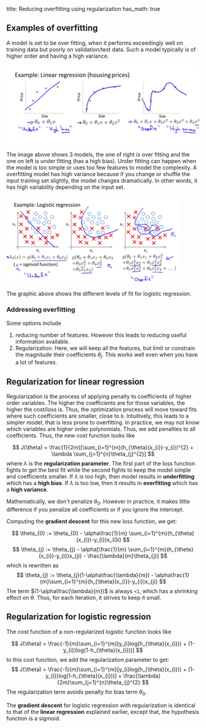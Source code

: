 title: Reducing overfitting using regularization
has_math: true

## Examples of overfitting
A model is set to be over fitting, when it performs exceedingly well on training data but poorly on validation/test data. Such a model typically is of higher order and having a high variance.

<img src="/images/coursera-linear-overfit.png" width=550>

The image above shows 3 models, the one of right is over fitting and the one on left is under fitting (has a high bias). Under fitting can happen when the model is too simple or uses too few features to model the complexity. A overfitting model has high variance because if you change or shuffle the input training set slightly, the model changes dramatically. In other words, it has high variability depending on the input set.

<img src="/images/coursera-logistic-overfit.png" width=450>

The graphic above shows the different levels of fit for logistic regression.

### Addressing overfitting
Some options include

1. reducing number of features. However this leads to reducing useful information available.
2. Regularization. Here, we will keep all the features, but limit or constrain the magnitude their coefficients $\theta_{j}$. This works well even when you have a lot of features.

## Regularization for linear regression
Regularization is the process of applying penalty to coefficients of higher order variables. The higher the coefficients are for those variables, the higher the cost/loss is. Thus, the optimization process will move toward fits where such coefficients are smaller, close to `0`. Intuitively, this leads to a simpler model, that is less prone to overfitting. In practice, we may not know which variables are higher order polynomials. Thus, we add penalties to all coefficients. Thus, the new cost function looks like

$$
J(\theta) = \frac{1}{2m}[\sum_{i=1}^{m}(h_{\theta}(x_{i})-y_{i})^{2} + \lambda \sum_{j=1}^{n}\theta_{j}^{2}]
$$
where $\lambda$ is the **regularization parameter**. The first part of the loss function fights to get the best fit while the second fights to keep the model simple and coefficients smaller. If $\lambda$ is too high, then model results in **underfitting** which has a **high bias**. If $\lambda$ is too low, then it results in **overfitting** which has a **high variance**.

Mathematically, we don't penalize $\theta_{0}$. However in practice, it makes little difference if you penalize all coefficients or if you ignore the intercept.

Computing the **gradient descent** for this new loss function, we get:

$$
\theta_{0} := \theta_{0} - \alpha\frac{1}{m} \sum_{i=1}^{m}(h_{\theta}(x_{i})-y_{i})x_{0i}
$$
$$
\theta_{j} := \theta_{j} - \alpha[\frac{1}{m} \sum_{i=1}^{m}(h_{\theta}(x_{i})-y_{i})x_{ji} - \frac{\lambda}{m}\theta_{j}]
$$
which is rewritten as
$$
\theta_{j} := \theta_{j}(1-\alpha\frac{\lambda}{m}) - \alpha\frac{1}{m}\sum_{i=1}^{m}(h_{\theta}(x_{i})-y_{i})x_{ji}
$$
The term $(1-\alpha\frac{\lambda}{m})$ is always `<1`, which has a shrinking effect on $\theta$. Thus, for each iteration, it strives to keep it small.

## Regularization for logistic regression
The cost function of a non-regularized logistic function looks like

$$
J(\theta) = \frac{-1}{m}\sum_{i=1}^{m}[y_{i}log(h_{\theta}(x_{i})) + (1-y_{i})log(1-h_{\theta}(x_{i}))]
$$
to this cost function, we add the regularization parameter to get:
$$
J(\theta) = \frac{-1}{m}\sum_{i=1}^{m}[y_{i}log(h_{\theta}(x_{i})) + (1-y_{i})log(1-h_{\theta}(x_{i}))] + \frac{\lambda}{2m}\sum_{j=1}^{n}\theta_{j}^{2}
$$
The regularization term avoids penalty for bias term $\theta_{0}$.

The **gradient descent** for logistic regression with regularization is identical to that of the **linear regression** explained earlier, except that, the hypothesis function is a sigmoid.